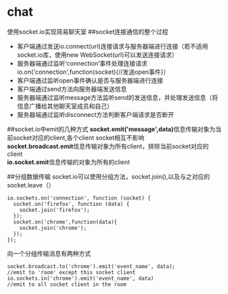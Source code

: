 # chat
使用socket.io实现简易聊天室
##socket连接通信的整个过程
*  客户端通过发送io.connect(url)连接请求与服务器端进行连接（若不适用socket.io库，使用new WebSocket(url)可以发送连接请求）
*  服务器端通过监听‘connection’事件处理连接请求io.on('connection',function(socket){//发送open事件}）
*  客户端通过监听open事件确认是否与服务器端进行连接
*  客户端通过send方法向服务器端发送信息
*  服务器端通过监听message方法监听send的发送信息，并处理发送信息（将信息广播给其他聊天室成员和自己）
*  服务器端通过监听disconnect方法判断客户端请求是否断开

##socket.io中emit的几种方式
<b>socket.emit('message',data)</b>信息传输对象为当前socket对应的client,各个client socket相互不影响<br/>
<b>socket.broadcast.emit</b>信息传输对象为所有client，排除当前socket对应的client<br/>
<b>io.socket.emit</b>信息传输的对象为所有的client

##分组数据传输
socket.io可以使用分组方法，socket.join(),以及与之对应的socket.leave（）

    io.sockets.on('connection', function (socket) {
      socket.on('firefox', function (data) {
        socket.join('firefox');
      });
      socket.on('chrome',function(data){
        socket.join('chrome');
      });
    });
    
向一个分组传输消息有两种方式
  
    socket.broadcast.to('chrome').emit('event_name', data);
    //emit to 'room' except this socket client
    io.sockets.in('chrome').emit('event_name', data)
    //emit to all socket client in the room

